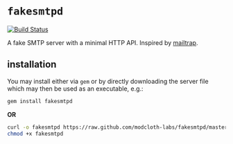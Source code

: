 `fakesmtpd`
===========

[![Build Status](https://travis-ci.org/modcloth-labs/fakesmtpd.png?branch=master)](https://travis-ci.org/modcloth-labs/fakesmtpd)

A fake SMTP server with a minimal HTTP API.
Inspired by [mailtrap](https://github.com/mmower/mailtrap).

## installation
You may install either via `gem` or by directly downloading the server
file which may then be used as an executable, e.g.:

``` bash
gem install fakesmtpd
```

**OR**

``` bash
curl -o fakesmtpd https://raw.github.com/modcloth-labs/fakesmtpd/master/lib/fakesmtpd/server.rb
chmod +x fakesmtpd
```


